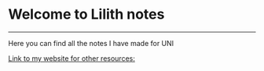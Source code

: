 # Welcome to Lilith notes

---

Here you can find all the notes I have made for UNI

[Link to my website for other resources:](https://lilith.remote.ac) 

